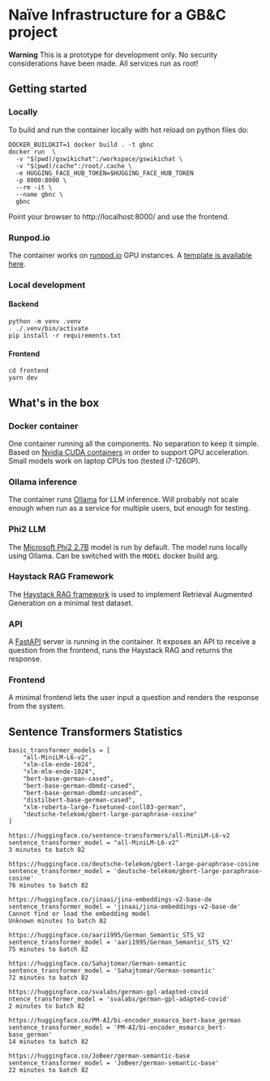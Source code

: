# Naïve Infrastructure for a GB&C project

**Warning** This is a prototype for development only. No security considerations have been made. All services run as root!

## Getting started

### Locally

To build and run the container locally with hot reload on python files do:
```
DOCKER_BUILDKIT=1 docker build . -t gbnc
docker run  \
  -v "$(pwd)/gswikichat":/workspace/gswikichat \
  -v "$(pwd)/cache":/root/.cache \
  -e HUGGING_FACE_HUB_TOKEN=$HUGGING_FACE_HUB_TOKEN
  -p 8000:8000 \
  --rm -it \
  --name gbnc \
  gbnc
```
Point your browser to http://localhost:8000/ and use the frontend.

### Runpod.io

The container works on [runpod.io](https://www.runpod.io/) GPU instances. A [template is available here](https://runpod.io/gsc?template=0w8z55rf19&ref=yfvyfa0s).

### Local development
#### Backend
```
python -m venv .venv
. ./.venv/bin/activate
pip install -r requirements.txt
```
#### Frontend
```
cd frontend
yarn dev
```

## What's in the box

### Docker container

One container running all the components. No separation to keep it simple. Based on [Nvidia CUDA containers](https://hub.docker.com/r/nvidia/cuda) in order to support GPU acceleration. Small models work on laptop CPUs too (tested i7-1260P).

### Ollama inference

The container runs [Ollama](https://ollama.ai/) for LLM inference. Will probably not scale enough when run as a service for multiple users, but enough for testing.

### Phi2 LLM

The [Microsoft Phi2 2.7B](https://www.microsoft.com/en-us/research/blog/phi-2-the-surprising-power-of-small-language-models/) model is run by default. The model runs locally using Ollama. Can be switched with the `MODEL` docker build arg.

### Haystack RAG Framework

The [Haystack RAG framework](https://haystack.deepset.ai/) is used to implement Retrieval Augmented Generation on a minimal test dataset.

### API

A [FastAPI](https://fastapi.tiangolo.com/) server is running in the container. It exposes an API to receive a question from the frontend, runs the Haystack RAG and returns the response.

### Frontend

A minimal frontend lets the user input a question and renders the response from the system.

## Sentence Transformers Statistics

```
basic_transformer_models = [
    "all-MiniLM-L6-v2",
    "xlm-clm-ende-1024",
    "xlm-mlm-ende-1024",
    "bert-base-german-cased",
    "bert-base-german-dbmdz-cased",
    "bert-base-german-dbmdz-uncased",
    "distilbert-base-german-cased",
    "xlm-roberta-large-finetuned-conll03-german",
    "deutsche-telekom/gbert-large-paraphrase-cosine"
]

https://huggingface.co/sentence-transformers/all-MiniLM-L6-v2
sentence_transformer_model = "all-MiniLM-L6-v2"
3 minutes to batch 82

https://huggingface.co/deutsche-telekom/gbert-large-paraphrase-cosine
sentence_transformer_model = 'deutsche-telekom/gbert-large-paraphrase-cosine'
76 minutes to batch 82

https://huggingface.co/jinaai/jina-embeddings-v2-base-de
sentence_transformer_model = 'jinaai/jina-embeddings-v2-base-de'
Cannot find or load the embedding model
Unknown minutes to batch 82

https://huggingface.co/aari1995/German_Semantic_STS_V2
sentence_transformer_model = 'aari1995/German_Semantic_STS_V2'
75 minutes to batch 82

https://huggingface.co/Sahajtomar/German-semantic
sentence_transformer_model = 'Sahajtomar/German-semantic'
72 minutes to batch 82

https://huggingface.co/svalabs/german-gpl-adapted-covid
ntence_transformer_model = 'svalabs/german-gpl-adapted-covid'
2 minutes to batch 82

https://huggingface.co/PM-AI/bi-encoder_msmarco_bert-base_german
sentence_transformer_model = 'PM-AI/bi-encoder_msmarco_bert-base_german'
14 minutes to batch 82

https://huggingface.co/JoBeer/german-semantic-base
sentence_transformer_model = 'JoBeer/german-semantic-base'
22 minutes to batch 82
```
